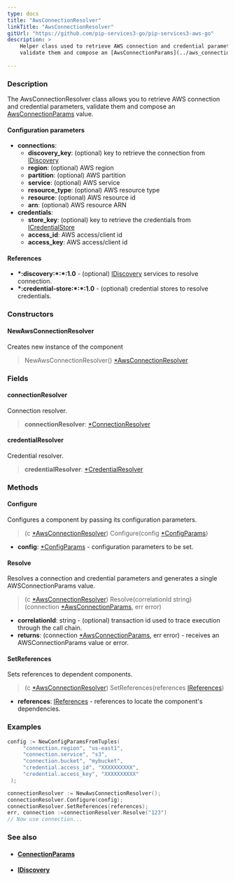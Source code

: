 ```yaml
---
type: docs
title: "AwsConnectionResolver"
linkTitle: "AwsConnectionResolver"
gitUrl: "https://github.com/pip-services3-go/pip-services3-aws-go"
description: >
    Helper class used to retrieve AWS connection and credential parameters,
    validate them and compose an [AwsConnectionParams](../aws_connection_params) value.
 
---
```


### Description

The AwsConnectionResolver class allows you to retrieve AWS connection and credential parameters, validate them and compose an [AwsConnectionParams](../aws_connection_params) value.


#### Configuration parameters

- **connections**:                   
    - **discovery_key**: (optional) key to retrieve the connection from [IDiscovery](../../../components/connect/idiscovery)
    - **region**: (optional) AWS region
    - **partition**: (optional) AWS partition
    - **service**: (optional) AWS service
    - **resource_type**: (optional) AWS resource type
    - **resource**: (optional) AWS resource id
    - **arn**: (optional) AWS resource ARN
- **credentials**:    
    - **store_key**: (optional) key to retrieve the credentials from [ICredentialStore](../../../components/auth/icredential_store)
    - **access_id**: AWS access/client id
    - **access_key**: AWS access/client id

#### References
- **\*:discovery:\*:\*:1.0** - (optional) [IDiscovery](../../../components/connect/idiscovery) services to resolve connection.
- **\*:credential-store:\*:\*:1.0** - (optional) credential stores to resolve credentials.

### Constructors

#### NewAwsConnectionResolver
Creates new instance of the component
> NewAwsConnectionResolver() [*AwsConnectionResolver]()

### Fields

<span class="hide-title-link">

#### connectionResolver
Connection resolver.
> **connectionResolver**: [*ConnectionResolver](../../../components/connect/connection_resolver)

#### credentialResolver
Credential resolver.
> **credentialResolver**: [*CredentialResolver](../../../components/auth/credential_resolver)

</span>

### Methods

#### Configure
Configures a component by passing its configuration parameters.

> (c [*AwsConnectionResolver]()) Configure(config [*ConfigParams](../../../commons/config/config_params))

- **config**: [*ConfigParams](../../../commons/config/config_params) - configuration parameters to be set.

#### Resolve
Resolves a connection and credential parameters and generates a single
AWSConnectionParams value.

> (c [*AwsConnectionResolver]()) Resolve(correlationId string) (connection [*AwsConnectionParams](../aws_connection_params), err error)

- **correlationId**: string - (optional) transaction id used to trace execution through the call chain. 
- **returns**: (connection [*AwsConnectionParams](../aws_connection_params), err error) - receives an AWSConnectionParams value or error.

#### SetReferences
Sets references to dependent components.

> (c [*AwsConnectionResolver]()) SetReferences(references [IReferences](../../../commons/refer/ireferences))

- **references**: [IReferences](../../../commons/refer/ireferences) - references to locate the component's dependencies.



### Examples

```go
config := NewConfigParamsFromTuples(
     "connection.region", "us-east1",
     "connection.service", "s3",
     "connection.bucket", "mybucket",
     "credential.access_id", "XXXXXXXXXX",
     "credential.access_key", "XXXXXXXXXX"
 );

connectionResolver := NewAwsConnectionResolver();
connectionResolver.Configure(config);
connectionResolver.SetReferences(references);
err, connection :=connectionResolver.Resolve("123")
// Now use connection...
```

### See also
- #### [ConnectionParams](../../../components/connect/connection_params)
- #### [IDiscovery](../../../components/connect/idiscovery)
